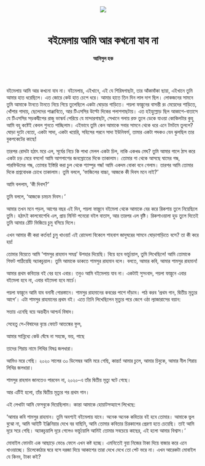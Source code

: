 <div align=center>
<img src=https://images.prothomalo.com/prothomalo-bangla%2F2021-01%2F8683a1d0-b92c-426c-9dfc-e027624425ac%2F_hoq.jpg?rect=0%2C265%2C3736%2C1961&w=1200&ar=40%3A21&auto=format%2Ccompress&ogImage=true&mode=crop&overlay=&overlay_position=bottom&overlay_width_pct=1 />
<br><br>
<h1>বইমেলায় আমি আর কখনো যাব না</h1> 
<h4>আনিসুল হক</h4>
<br><br>
</div>

বইমেলায় আমি আর কখনো যাব না। বইমেলায়, এইখানে, এই যে শিরিষগাছটা, তার আঁকাবাঁকা ছায়া, এইখানে তুমি আমার হাত ধরেছিলে। এত জোরে কেউ হাত চেপে ধরে। আমার হাতে তিন দিন লাল দাগ ছিল। লোকজনের সামনে তুমি আমাকে টানতে টানতে নিয়ে গিয়ে তুলেছিলে একটা ঘোড়ার গাড়িতে। পয়লা ফাল্গুনের বাসন্তী রং মেয়েদের শাড়িতে, খোঁপার গাদায়, ছেলেদের পাঞ্জাবিতে, আর টিএসসির উল্টো দিকের পলাশগাছটায়। এত হইহুল্লোড় ছিল আকাশে-বাতাসে যে টিএসসির সড়কদ্বীপের রাজু ভাস্কর্য পেরিয়ে যে মান্দারগাছটা, সেখানে গলায় রক্ত তুলে ডেকে যাওয়া কোকিলটার কুহু আমি বহু কষ্টেই কেবল শুনতে পাচ্ছিলাম। এইভাবে তুমি কেন আমাকে সবার সামনে থেকে ধরে এনে টমটমে তুললে? ঘোড়া দুটো বেতো, একটা সাদা, একটা খয়েরি, সহিসের পরনে সাদা ইউনিফর্ম, তামার একটা পদকও যেন ঝুলছিল তার বুকপকেটের কাছে!

তারপর রোদটা হঠাৎ মরে এল, সূর্যের নিচে কি পাখা মেলল একটা চিল, নাকি একখণ্ড মেঘ? তুমি আমার গালে ঠাস করে একটা চড় মেরে বসলে! আমি আশপাশের জনস্রোতের দিকে তাকালাম। তোমার গা থেকে আসছে ঘামের গন্ধ, পারফিউমের গন্ধ, তোমার ইস্তিরি করা চুল থেকে শ্যাম্পুর গন্ধ! আমি একদম বোকা বনে গেলাম। তারপর আমি তোমার দিকে প্রশ্নবোধক চোখে তাকালাম। তুমি বললে, ‘ফাজিলের বাচ্চা, আজকে কী দিবস মনে নাই?’

আমি বললাম, ‘কী দিবস?’

তুমি বললে, ‘আজকে চমচম দিবস।’

আমার তখন মনে পড়ল, আগের বছর এই দিন, পয়লা ফাল্গুনে বইমেলা থেকে আমাকে বের করে রিকশায় তুলে নিয়েছিলে তুমি। হঠাৎই কালবোশেখি এল, প্রায় মিনিট পনেরো বইল বাতাস, আর তারপর এল বৃষ্টি। রিকশাওয়ালা হুড তুলে দিতেই তুমি আমার ঠোঁট ভিজিয়ে চুমু বসিয়ে দিলে।

এখন আমার কী করা কর্তব্য! চুমু খাওয়া! এই রোদেলা বিকেলে শাহবাগ জাদুঘরের সামনে ঘোড়াগাড়িতে বসে? তা কী করে হয়!

তোমার বিয়েতে আমি ‘শামসুর রাহমান সমগ্র’ উপহার দিয়েছি। বিয়ে হবে ভার্চ্যুয়াল, তুমি লিখেছিলে! আমি তোমাকে গিফট পাঠিয়েছি অ্যাকচুয়াল। তুমি আমাকে ডাকতে শামসুর রাহমান বলে। বলতে, আমার কবি, আমার শামসুর রাহমান!

আমার প্রথম কবিতার বই বের হবে এবার। তবুও আমি বইমেলায় যাব না। একটাই সুসংবাদ, পয়লা ফাল্গুনে এবার বইমেলা হবে না, এবার বইমেলা হবে মার্চে।

পয়লা ফাল্গুনে আমি যাব বনানী গোরস্তানে। শামসুর রাহমানের কবরের পাশে দাঁড়াব। পাঠ করব ‘প্রথম গান, দ্বিতীয় মৃত্যুর আগে’। এটা শামসুর রাহমানের প্রথম বই। এতে তিনি লিখেছিলেন মৃত্যুর পরে জেগে ওঠা ল্যাজারাসের বয়ান:

সত্তায় এনেছি বয়ে অন্তহীন আশ্চর্য বিষাদ।

সেহেতু সে-বিষাদের বৃন্তে ফোটে আতঙ্কের ফুল,

আমার সান্নিধ্যে কেউ ঘেঁষে না সহজে, ভয়, পাছে

তাদের শিরায় নামে লিথির বিষণ্ন জলধারা।

আমিও মরে গেছি। ২০২০ সালের ৩০ ডিসেম্বর আমি মরে গেছি, কান্তা! আমার চুলে, আমার চিবুকে, আমার নীল শিরায় লিথির জলধারা।

শামসুর রাহমান জানতেও পারবেন না, ২০২০-এ তাঁর দ্বিতীয় মৃত্যু ঘটে গেছে।

আর এটিই হলো, তাঁর দ্বিতীয় মৃত্যুর পর প্রথম গান।

এই লেখাটা আমি ফেসবুকে দিয়েছিলাম। কান্তা আমাকে হোয়াটসঅ্যাপে লিখেছে:

‘আমার কবি শামসুর রাহমান। তুমি অবশ্যই বইমেলায় যাবে। অনেক অনেক কবিতার বই হবে তোমার। আমাকে ভুল বুঝো না, আমি আইটি ইঞ্জিনিয়ার দেখে বর বাছিনি, আমি তোমার কবিতার চিরকালের প্রেরণা হতে চেয়েছি। তাই আমি দূরে সরে গেছি। অ্যাকচুয়ালি দূরে গেলেও ভার্চ্যুয়ালি আমিই তোমার সবচেয়ে কাছের, এই হলো আমার বিশ্বাস।’

মোবাইল ফোনটা এক আছাড়ে ভেঙে ফেলে এখন কষ্ট হচ্ছে। এমনিতেই বুয়া নিজের টাকা দিয়ে বাজার করে এনে খাওয়াচ্ছে। চিলেকোঠার ঘরে বসে দরজা দিয়ে আকাশের তারা দেখে দেখে তো পেট ভরে না। এখন আরেকটা মোবাইল যে কিনব, টাকা কই?
